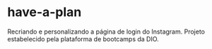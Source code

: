# have-a-plan
Recriando e personalizando a página de login do Instagram.
Projeto estabelecido pela plataforma de bootcamps da DIO.

